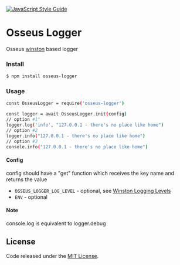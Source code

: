 [![JavaScript Style Guide](https://cdn.rawgit.com/standard/standard/master/badge.svg)](https://github.com/standard/standard)

# Osseus Logger

Osseus [winston](https://github.com/winstonjs/winston) based logger

### Install
```bash
$ npm install osseus-logger
```

### Usage
```bash
const OsseusLogger = require('osseus-logger')

const logger = await OsseusLogger.init(config)
// option #1"
logger.log('info', "127.0.0.1 - there's no place like home")
// option #2
logger.info("127.0.0.1 - there's no place like home")
// option #3
console.info("127.0.0.1 - there's no place like home")
```

#### Config
config should have a "get" function which receives the key name and returns the value

* `OSSEUS_LOGGER_LOG_LEVEL` - optional, see [Winston Logging Levels](https://github.com/winstonjs/winston#logging-levels)
* `ENV` - optional

#### Note
console.log is equivalent to logger.debug

## License
Code released under the [MIT License](https://github.com/colucom/osseus-logger/blob/master/LICENSE).
